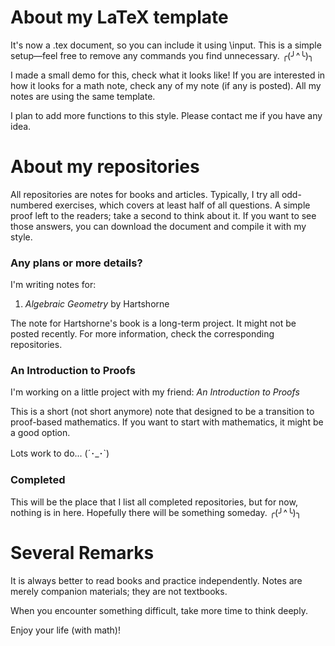# About my LaTeX template #

It's now a .tex document, so you can include it using \input. This is a simple setup—feel free to remove any commands you find unnecessary. ╭(╯^╰)╮

I made a small demo for this, check what it looks like! If you are interested in how it looks for a math note, check any of my note (if any is posted). All my notes are using the same template.

I plan to add more functions to this style. Please contact me if you have any idea.

# About my repositories #

All repositories are notes for books and articles. Typically, I try all odd-numbered exercises, which covers at least half of all questions. A simple proof left to the readers; take a second to think about it. If you want to see those answers, you can download the document and compile it with my style.

<h3>Any plans or more details?</h3>

I'm writing notes for:

1. *Algebraic Geometry* by Hartshorne

The note for Hartshorne's book is a long-term project. It might not be posted recently. For more information, check the corresponding repositories.

<h3>An Introduction to Proofs</h3>

I'm working on a little project with my friend: *An Introduction to Proofs*

This is a short (not short anymore) note that designed to be a transition to proof-based mathematics. If you want to start with mathematics, it might be a good option. 

Lots work to do... (´･_･`)

<h3>Completed</h3>

This will be the place that I list all completed repositories, but for now, nothing is in here. Hopefully there will be something someday. ╭(╯^╰)╮

# Several Remarks # 

It is always better to read books and practice independently. Notes are merely companion materials; they are not textbooks.

When you encounter something difficult, take more time to think deeply.

Enjoy your life (with math)!